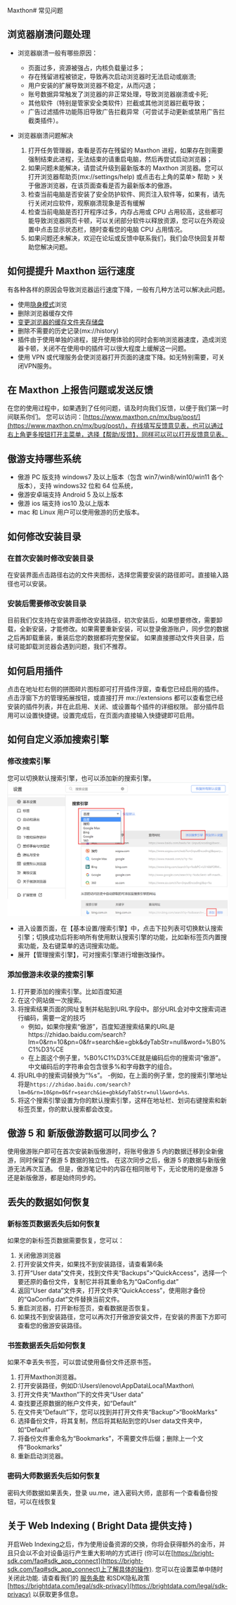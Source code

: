 Maxthon# 常见问题

## 浏览器崩溃问题处理

- 浏览器崩溃一般有哪些原因：

  - 页面过多，资源被强占，内核负载量过多；
  - 存在残留进程被锁定，导致再次启动浏览器时无法启动或崩溃;
  - 用户安装的扩展导致浏览器不稳定，从而闪退；
  - 账号数据异常触发了浏览器的非正常处理，导致浏览器崩溃或卡死;
  - 其他软件（特别是管家安全类软件）拦截或其他浏览器拦截导致；
  - 广告过滤插件功能陈旧导致广告拦截异常（可尝试手动更新或禁用广告拦截类插件）。

- 浏览器崩溃问题解决
  1. 打开任务管理器，查看是否存在残留的 Maxthon 进程，如果存在则需要强制结束此进程，无法结束的请重启电脑，然后再尝试启动浏览器；
  2. 如果问题未能解决，请尝试升级到最新版本的 Maxthon 浏览器。您可以打开浏览器帮助页(mx://settings/help) 或点击右上角的菜单> 帮助 > 关于傲游浏览器，在该页面查看是否为最新版本的傲游。
  3. 检查当前电脑是否安装了安全防护软件、网页注入软件等，如果有，请先行关闭对应软件，观察崩溃现象是否有缓解
  4. 检查当前电脑是否打开程序过多，内存占用或 CPU 占用较高，这些都可能导致浏览器网页卡顿，可以关闭部分软件以释放资源，您可以在外观设置中点击显示状态栏，随时查看您的电脑 CPU 占用情况。
  5. 如果问题还未解决，欢迎在论坛或反馈中联系我们，我们会尽快回复并帮助您解决问题。

## 如何提提升 Maxthon 运行速度

有各种各样的原因会导致浏览器运行速度下降，一般有几种方法可以解决此问题。

- 使用[隐身模式](05-browse?id=使用隐身模式无痕浏览网页)浏览
- 删除浏览器缓存文件
- [变更浏览器的缓存文件夹存储盘](14-setting?id=-更改系统配置及缓存位置)
- 删除不需要的历史记录(mx://history)
- 插件由于使用单独的进程，提升使用体验的同时会影响浏览器速度，造成浏览器卡顿，关闭不在使用中的插件可以很大程度上缓解这一问题。
- 使用 VPN 或代理服务会使浏览器打开页面的速度下降。如无特别需要，可关闭VPN服务。

## 在 Maxthon 上报告问题或发送反馈

在您的使用过程中，如果遇到了任何问题，请及时向我们反馈，以便于我们第一时间联系你们。
您可以访问：[https://www.maxthon.cn/mx/bug/post/](https://www.maxthon.cn/mx/bug/post/)，在线填写反馈意见表，也可以通过右上角更多按钮打开主菜单，选择【帮助/反馈】，同样可以可以打开反馈意见表。

## 傲游支持哪些系统

- 傲游 PC 版支持 windows7 及以上版本（包含 win7/win8/win10/win11 各个版本），支持 windows32 位和 64 位系统，
- 傲游安卓端支持 Android 5 及以上版本
- 傲游 ios 端支持 ios10 及以上版本
- mac 和 Linux 用户可以使用傲游的历史版本。

## 如何修改安装目录

### 在首次安装时修改安装目录

在安装界面点击路径右边的文件夹图标，选择您需要安装的路径即可。直接输入路径也可以安装。

### 安装后需要修改安装目录

目前我们仅支持在安装界面修改安装路径，初次安装后，如果想要修改，需要卸载，全新安装，才能修改。如果需要重新安装，可以登录傲游账户，同步您的数据之后再卸载重装，重装后您的数据都将完整保留。
如果直接挪动文件夹目录，后续可能卸载浏览器会遇到问题，我们不推荐。

## 如何启用插件

点击在地址栏右侧的拼图碎片图标即可打开插件浮窗，查看您已经启用的插件。
点击浮窗下方的管理拓展按钮，或直接打开 mx://extensions 都可以查看您已经安装的插件列表，并在此启用、关闭、或设置每个插件的详细权限。
部分插件启用可以设置快捷键。设置完成后，在页面内直接输入快捷键即可启用。

## 如何自定义添加搜索引擎

### 修改搜索引擎
您可以切换默认搜索引擎，也可以添加新的搜索引擎。
![](images/05-2.png "=85%,85%")
- 进入设置页面，在【基本设置/搜索引擎】中，点击下拉列表可切换默认搜索引擎；切换成功后将影响所有使用默认搜索引擎的功能，比如新标签页内置搜索功能，及右键菜单的选词搜索功能。
- 展开【管理搜索引擎】，可对搜索引擎进行增删改操作。

### 添加傲游未收录的搜索引擎
1. 打开要添加的搜索引擎。比如百度知道
2. 在这个网站做一次搜索。 
3. 将搜索结果页面的网址复制并粘贴到URL字段中。部分URL会对中文搜索词进行编码，需要一定的技巧
    - 例如，如果你搜索“傲游”，百度知道搜索结果的URL是https://zhidao.baidu.com/search?lm=0&rn=10&pn=0&fr=search&ie=gbk&dyTabStr=null&word=%B0%C1%D3%CE
    - 在上面这个例子里，%B0%C1%D3%CE就是编码后你的搜索词“傲游”。中文编码后的字符串会包含很多%和字母数字的组合。
4. 将URL中的搜索词替换为“%s”。 
    -例如，在上面的例子里，您的搜索引擎地址将是`https://zhidao.baidu.com/search?lm=0&rn=10&pn=0&fr=search&ie=gbk&dyTabStr=null&word=%s`. 
5. 将这个搜索引擎设置为你的默认搜索引擎，这样在地址栏、划词右键搜索和新标签页里，你的默认搜索都会改变。

## 傲游 5 和 新版傲游数据可以同步么？

使用傲游账户即可在首次安装新版傲游时，将账号傲游 5 内的数据迁移到全新傲游，同时保留了傲游 5 数据的独立性。
在这次同步之后，傲游 5 的数据与新版傲游无法再次互通。
但是，傲游笔记中的内容在相同账号下，无论使用的是傲游 5 还是新版傲游，都是始终同步的。

## 丢失的数据如何恢复

### 新标签页数据丢失后如何恢复
如果您的新标签页数据需要恢复，您可以：
1. 关闭傲游浏览器
2. 打开安装文件夹，如果找不到安装路径，请查看第6条
3. 打开“User data”文件夹，找到文件夹“Backups”>“QuickAccess”，选择一个要还原的备份文件，复制它并将其重命名为“QaConfig.dat”
4. 返回“User data”文件夹，打开文件夹“QuickAccess”，使用刚才备份的“QaConfig.dat”文件替换当前文件。
5. 重启浏览器，打开新标签页，查看数据是否恢复。
6. 如果找不到安装路径，您可以再次打开傲游安装文件，在安装的界面下方即可查看您的傲游安装路径。

### 书签数据丢失后如何恢复
如果不幸丢失书签，可以尝试使用备份文件还原书签。 
1. 打开Maxthon浏览器。 
2. 打开安装路径，例如D:\Users\lenovo\AppData\Local\Maxthon\ 
3. 打开文件夹“Maxthon”下的文件夹“User data” 
4. 查找要还原数据的帐户文件夹，如“Default” 
5. 在文件夹“Default”下，您可以找到并打开文件夹“Backup”>“BookMarks” 
6. 选择备份文件，将其复制，然后将其粘贴到您的User data文件夹中，如“Default” 
7. 将备份文件重命名为“Bookmarks”，不需要文件后缀；删除上一个文件“Bookmarks” 
8. 重新启动浏览器。


### 密码大师数据丢失后如何恢复

密码大师数据如果丢失，登录 uu.me，进入密码大师，底部有一个查看备份按钮，可以在线恢复


## 关于 Web Indexing ( Bright Data 提供支持 )

开启Web Indexing之后，作为使用设备资源的交换，你将会获得额外的金币，并且只会以不会对设备运行产生重大影响的方式进行 (你可以在[https://bright-sdk.com/faq#sdk_app_connect](https://bright-sdk.com/faq#sdk_app_connect)上了解具体的操作). 您可以在设置菜单中随时关闭此功能. 请查看我们的 [服务条款](https://www.maxthon.com/en/docs/eula/) 和SDK隐私政策 [https://brightdata.com/legal/sdk-privacy](https://brightdata.com/legal/sdk-privacy) 以获取更多信息。
